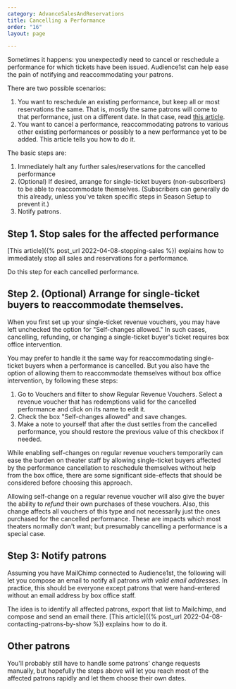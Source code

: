 ```yaml
---
category: AdvanceSalesAndReservations
title: Cancelling a Performance
order: "16"
layout: page

---
```

Sometimes it happens: you unexpectedly need to cancel or reschedule a performance
for which tickets have been issued.  Audience1st can help ease the
pain of notifying and reaccommodating your patrons.

There are two possible scenarios:

1. You want to reschedule an existing performance, but keep all or most reservations the same.  That is, mostly the same patrons will come to that performance, just on a different date. In that case, read [this article](rescheduling-a-performance.html).
2. You want to cancel a performance, reaccommodating patrons to
   various other
   existing performances or possibly to a new performance yet to be
   added.  This article tells you how to do it.

The basic steps
are:

1. Immediately halt any further sales/reservations for the cancelled
   performance
2. (Optional) If desired, arrange for single-ticket buyers
   (non-subscribers) to be able to reaccommodate themselves.
   (Subscribers can generally do this already, unless you've taken
   specific steps in Season Setup to prevent it.)
3. Notify patrons.

## Step 1. Stop sales for the affected performance

[This article]({% post_url 2022-04-08-stopping-sales %}) explains how
to immediately stop all sales and reservations for a performance.

Do this step for each cancelled performance.

## Step 2. (Optional) Arrange for single-ticket buyers to reaccommodate themselves.

When you first set up your single-ticket revenue vouchers, you may have left unchecked the option for "Self-changes allowed."  In such cases, cancelling, refunding, or changing a single-ticket buyer's ticket requires box office intervention.

You may prefer to handle it the same way for reaccommodating
single-ticket buyers when a performance is cancelled.  But you also
have the option of allowing them to reaccommodate themselves without
box office intervention, by following these steps:

1. Go to Vouchers and filter to show Regular Revenue Vouchers.  Select
   a revenue voucher that has redemptions valid for the cancelled
   performance and click on its name to edit it.
2. Check the box "Self-changes allowed" and save changes.
3. Make a note to yourself that after the dust settles from the
   cancelled performance, you should restore the previous value of this
   checkbox if needed.

While enabling self-changes on regular revenue vouchers temporarily can ease the burden on theater staff by allowing single-ticket buyers affected by the performance cancellation to reschedule themselves without help from the box office, there are some significant side-effects that should be considered before choosing this approach.

Allowing self-change on a regular revenue voucher will also give the buyer the ability to _refund_ their own purchases of these vouchers. Also, this change affects all vouchers of this type and not necessarily just the ones purchased for the cancelled performance. These are impacts which most theaters normally don't want; but presumably cancelling a performance is a special case.

## Step 3: Notify patrons

Assuming you have MailChimp connected to Audience1st, the following
will let you compose an email to notify all patrons _with valid email addresses_.
In practice, this should be everyone except patrons that were
hand-entered without an email address by box office staff.

The idea is to identify all affected patrons, export that list to
Mailchimp, and compose and send an email there.
[This article]({% post_url 2022-04-08-contacting-patrons-by-show %})
explains how to do it.

## Other patrons

You'll probably still have to handle some patrons' change requests
manually, but hopefully the steps above will let you reach most of the
affected patrons rapidly and let them choose their own dates.